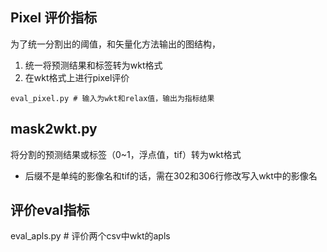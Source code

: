 ## Pixel 评价指标
为了统一分割出的阈值，和矢量化方法输出的图结构，
1. 统一将预测结果和标签转为wkt格式
2. 在wkt格式上进行pixel评价
```
eval_pixel.py # 输入为wkt和relax值，输出为指标结果
```

## mask2wkt.py
将分割的预测结果或标签（0~1，浮点值，tif）转为wkt格式
- 后缀不是单纯的影像名和tif的话，需在302和306行修改写入wkt中的影像名

## 评价eval指标
eval_apls.py # 评价两个csv中wkt的apls